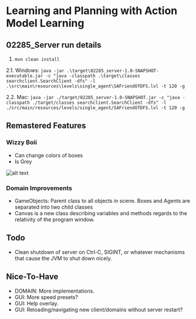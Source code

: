# Learning and Planning with Action Model Learning

## 02285_Server run details

1. `mvn clean install`

2.1. Windows:
`java -jar .\target\02285_server-1.0-SNAPSHOT-executable.jar -c "java -classpath .\target\classes searchclient.SearchClient -dfs" -l .\src\main\resources\levels\single_agent\SAFriendOfDFS.lvl -t 120 -g`

2.2. Mac:
`java -jar ./target/02285_server-1.0-SNAPSHOT.jar -c "java -classpath ./target/classes searchclient.SearchClient -dfs" -l ./src/main/resources/levels/single_agent/SAFriendOfDFS.lvl -t 120 -g`



## Remastered Features

### Wizzy Boii

* Can change colors of boxes
* Is Grey

![alt text](https://art.pixilart.com/1d891dc0dc174c0.png)


### Domain Improvements 

* GameObjects: Parent class to all objects in scene. Boxes and Agents are separated into two child classes
* Canvas is a new class describing variables and methods regards to the relativity of the program window.

## Todo
* Clean shutdown of server on Ctrl-C, SIGINT, or whatever mechanisms that cause the JVM to shut down nicely.

## Nice-To-Have
* DOMAIN: More implementations.
* GUI: More speed presets?
* GUI: Help overlay.
* GUI: Reloading/navigating new client/domains without server restart?